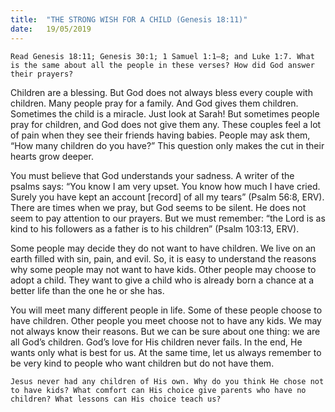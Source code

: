 ```yaml
---
title:  "THE STRONG WISH FOR A CHILD (Genesis 18:11)"
date:   19/05/2019
---
```




`Read Genesis 18:11; Genesis 30:1; 1 Samuel 1:1–8; and Luke 1:7. What is the same about all the people in these verses? How did God answer their prayers?`

Children are a blessing. But God does not always bless every couple with children. Many people pray for a family. And God gives them children. Sometimes the child is a miracle. Just look at Sarah! But sometimes people pray for children, and God does not give them any. These couples feel a lot of pain when they see their friends having babies. People may ask them, “How many children do you have?” This question only makes the cut in their hearts grow deeper. 

You must believe that God understands your sadness. A writer of the psalms says: “You know I am very upset. You know how much I have cried. Surely you have kept an account [record] of all my tears” (Psalm 56:8, ERV). There are times when we pray, but God seems to be silent. He does not seem to pay attention to our prayers. But we must remember: “the Lord is as kind to his followers as a father is to his children” (Psalm 103:13, ERV).

Some people may decide they do not want to have children. We live on an earth filled with sin, pain, and evil. So, it is easy to understand the reasons why some people may not want to have kids. Other people may choose to adopt a child. They want to give a child who is already born a chance at a better life than the one he or she has.

You will meet many different people in life. Some of these people choose to have children. Other people you meet choose not to have any kids. We may not always know their reasons. But we can be sure about one thing: we are all God’s children. God’s love for His children never fails. In the end, He wants only what is best for us. At the same time, let us always remember to be very kind to people who want children but do not have them.

`Jesus never had any children of His own. Why do you think He chose not to have kids? What comfort can His choice give parents who have no children? What lessons can His choice teach us?`